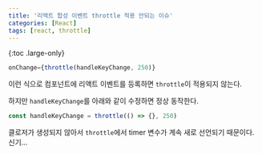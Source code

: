 ```yaml
---
title: '리액트 합성 이벤트 throttle 적용 안되는 이슈'
categories: [React]
tags: [react, throttle]
---
```


{:toc .large-only}

```js
onChange={throttle(handleKeyChange, 250)}
```

이런 식으로 컴포넌트에 리액트 이벤트를 등록하면 `throttle`이 적용되지 않는다.

하지만 `handleKeyChange`를 아래와 같이 수정하면 정상 동작한다.

```js
const handleKeyChange = throttle(() => {}, 250)
```

클로저가 생성되지 않아서 `throttle`에서 timer 변수가 계속 새로 선언되기 때문이다.
신기...
